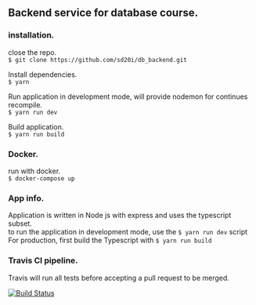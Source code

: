 ## Backend service for database course.

### installation.

close the repo.  
`$ git clone https://github.com/sd20i/db_backend.git`

Install dependencies.  
`$ yarn`

Run application in development mode, will provide nodemon for continues recompile.  
`$ yarn run dev`

Build application.  
`$ yarn run build`

### Docker.

run with docker.  
`$ docker-compose up`

### App info.

Application is written in Node js with express and uses the typescript subset.  
to run the application in development mode, use the `$ yarn run dev` script  
For production, first build the Typescript with `$ yarn run build`

### Travis CI pipeline.

Travis will run all tests before accepting a pull request to be merged.

[![Build Status](https://travis-ci.org/sd20i/db_backend.svg?branch=master)](https://travis-ci.org/sd20i/db_backend)
